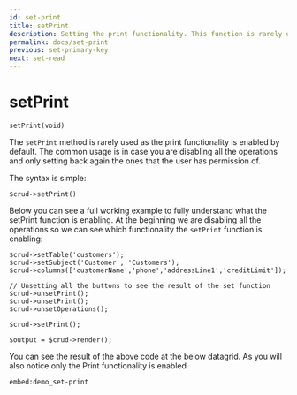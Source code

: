 ```yaml
---
id: set-print
title: setPrint
description: Setting the print functionality. This function is rarely used as it is already enabled by default.
permalink: docs/set-print
previous: set-primary-key
next: set-read
---
```


# setPrint

<pre><code class="language-php">setPrint(void)</code></pre>
The <code>setPrint</code> method is rarely used as the print functionality is enabled by default. The common usage is in case you are disabling all the operations and only setting back again the ones that the user has permission of.

The syntax is simple:
<pre><code class="language-php">$crud->setPrint()</code></pre>

Below you can see a full working example to fully understand what the setPrint function is enabling. At the beginning we are disabling all the operations so we can see which functionality the <code>setPrint</code> function is enabling:

<pre><code class="language-php">$crud->setTable('customers');
$crud->setSubject('Customer', 'Customers');
$crud->columns(['customerName','phone','addressLine1','creditLimit']);

// Unsetting all the buttons to see the result of the set function
$crud->unsetPrint();
$crud->unsetPrint();
$crud->unsetOperations();

$crud->setPrint();

$output = $crud->render();</code></pre>

You can see the result of the above code at the below datagrid. As you will also notice only the Print functionality is enabled

`embed:demo_set-print`